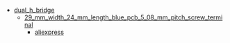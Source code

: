 * [dual_h_bridge](dual_h_bridge)
  * [29_mm_width_24_mm_length_blue_pcb_5_08_mm_pitch_screw_terminal](dual_h_bridge/29_mm_width_24_mm_length_blue_pcb_5_08_mm_pitch_screw_terminal)
    * [aliexpress](dual_h_bridge/29_mm_width_24_mm_length_blue_pcb_5_08_mm_pitch_screw_terminal/aliexpress)
